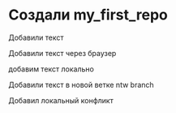 ﻿# Создали my_first_repo

Добавили текст

Добавили текст через браузер

добавим текст локально

Добавили текст в новой ветке ntw branch

Добавил локальный конфликт
